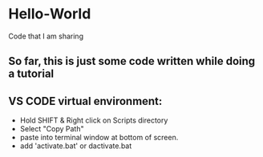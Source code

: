 # Hello-World
Code that I am sharing

## So far, this is just some code written while doing a tutorial

## VS CODE virtual environment:

- Hold SHIFT & Right click on Scripts directory
- Select "Copy Path"
- paste into terminal window at bottom of screen.
- add 'activate.bat' or dactivate.bat
